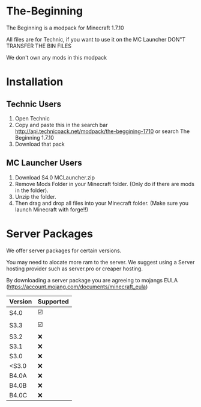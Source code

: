 # The-Beginning

The Beginning is a modpack for Minecraft 1.7.10

All files are for Technic, if you want to use it on the MC Launcher DON"T TRANSFER THE BIN FILES

We don't own any mods in this modpack

# Installation

## Technic Users

1. Open Technic
2. Copy and paste this in the search bar http://api.technicpack.net/modpack/the-beggining-1710
or search The Beginning 1.7.10
3. Download that pack

## MC Launcher Users

1. Download S4.0 MCLauncher.zip
2. Remove Mods Folder in your Minecraft folder. (Only do if there are mods in the folder).
3. Unzip the folder.
4. Then drag and drop all files into your Minecraft folder. (Make sure you launch Minecraft with forge!!)

# Server Packages

We offer server packages for certain versions.

You may need to alocate more ram to the server. We suggest using a Server hosting provider such as server.pro or creaper hosting.

By downloading a server package you are agreeing to mojangs EULA (https://account.mojang.com/documents/minecraft_eula)

| Version | Supported               |
| ------- | ----------------------- |
| S4.0    | :ballot_box_with_check: |
| S3.3    | :ballot_box_with_check: |
| S3.2    | :x:                     |
| S3.1    | :x:                     |
| S3.0    | :x:                     |
| <S3.0   | :x:                     |
| B4.0A   | :x:                     |
| B4.0B   | :x:                     |
| B4.0C   | :x:                     |

